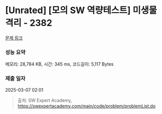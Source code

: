 # [Unrated] [모의 SW 역량테스트] 미생물 격리 - 2382 

[문제 링크](https://swexpertacademy.com/main/code/problem/problemDetail.do?contestProbId=AV597vbqAH0DFAVl) 

### 성능 요약

메모리: 28,784 KB, 시간: 345 ms, 코드길이: 5,117 Bytes

### 제출 일자

2025-03-07 02:01



> 출처: SW Expert Academy, https://swexpertacademy.com/main/code/problem/problemList.do